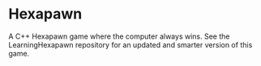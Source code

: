 # Hexapawn
A C++ Hexapawn game where the computer always wins. See the LearningHexapawn repository for an updated and smarter version of this game.

